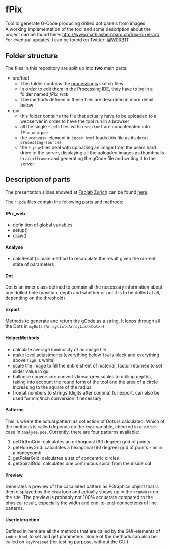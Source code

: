 # fPix
Tool to generate G-Code producing drilled dot panels from images.  
A working implementation of the tool and some description about the project can be found here:
http://www.mathiasbernhard.ch/fpix-pixel-art/  
For eventual updates, I can be found on Twitter: [@W0RB1T](https://twitter.com/W0RB1T)

## Folder structure
The files in this repository are split up into **two** main parts:
* src/tool
  * This folder contains the [processingjs](http://processingjs.org) sketch files
  * In order to edit them in the Processing IDE, they have to be in a folder named *fPix_web*
  * The methods defined in these files are described in more detail below
* gui
  * this folder contains the file that actually have to be uploaded to a webserver in order to have the tool run in a browser
  * all the single `*.pde` files within `src/tool` are concatenated into `fPix_web.pde`
  * the `<canvas>`-element in `index.html` loads this file as its `data-processing-sources`
  * the `*.php`-files deal with uploading an image from the users hard drive to the server, displaying all the uploaded images as thumbnails in an `<iframe>` and generating the gCode file and writing it to the server
  
## Description of parts
The presentation slides showed at [Fablab Zurich](http://zurich.fablab.ch/pixelbilder-fur-alle-mathias-bernhard-erklart-fpix) can be found [here](http://issuu.com/mbernhard/docs/fablab_presentation).

The `*.pde` files contain the following parts and methods:

#### fPix_web
* definition of global variables
* setup()
* draw()

#### Analyse
* calcResult(): main method to recalculate the result given the current state of parameters
  
#### Dot
Dot is an inner class defined to contain all the necessary information about one drilled hole (position, depth and whether or not it is to be drilled at all, depending on the threshold)

#### Export
Methods to generate and return the gCode as a string. It loops through all the Dots in `myDots` (`ArrayList<ArrayList<Dot>>`)

#### HelperMethods
* calculate average luminosity of an image tile
* make level adjustments (everything below `low` is black and everything above `high` is white)
* scale the image to fill the entire sheet of material, factor returned to set slider value in gui
* ballnose conversion: converts linear grey scales to drilling depths, taking into account the round form of the tool and the area of a circle increasing to the square of the radius
* fromat numbers to strings (digits after comma) for export, can also be used for mm/inch conversion if necessary

#### Patterns
This is where the actual pattern as collection of Dots is calculated. Which of the methods is called depends on the `type` variable, checked in a `switch` case in `Analyse.pde`. Currently, there are four patterns available:

1. getOrthoGrid: calculates an orthogonal (90 degree) grid of points
2. getHoneyGrid: calculates a hexagonal (60 degree) grid of points - as in a honeycomb
3. getPolarGrid: calculates a set of concentric circles
4. getSpiralGrid: calculates one continuous spiral from the inside out

#### Preview
Generates a preview of the calculated pattern as PGraphics object that is then displayed by the `draw` loop and actually shows up in the `<canvas>` on the site. The preview is probably not 100% accuarate compared to the physical result, especially the width and end-to-end-connections of line patterns.

#### UserInteraction
Defined in here are all the methods that are called by the GUI-elements of `index.html` to set and get parameters.
Some of the methods can also be called on `keyPressed` (for testing purpose, without the GUI)
